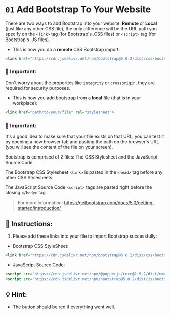 # `01` Add Bootstrap To Your Website

There are two ways to add Bootstrap into your website: 
**Remote** or **Local** (just like any other CSS file), the only difference will be the URL path you specify on the `<link>` tag (for Bootstrap's .CSS files) or `<script>` tag (for Bootstrap's .JS files).

+ This is how you do a **remote** CSS Bootstrap import:

```html
<link href="https://cdn.jsdelivr.net/npm/bootstrap@5.0.2/dist/css/bootstrap.min.css" rel="stylesheet" integrity="sha384-EVSTQN3/azprG1Anm3QDgpJLIm9Nao0Yz1ztcQTwFspd3yD65VohhpuuCOmLASjC" crossorigin="anonymous">
```

### 🔎 Important:

Don't worry about the properties like `integrity` or `crossorigin`, they are required for security purposes.

+ This is how you add bootstrap from a **local** file (that is in your workplace):

```html
<link href="path/to/your/file" rel="stylesheet">
```

### 🔎 Important:

It's a good idea to make sure that your file exists on that URL, you can test it by opening a new browser tab and pasting the path on the browser's URL (you will see the content of the file on your screen).



Bootstrap is comprised of 2 files: The CSS Stylesheet and the JavaScript Source Code.

The Bootstrap CSS Stylesheet `<link>` is pasted in the `<head>` tag before any other CSS Stylesheets.

The JavaScript Source Code `<script>` tags are pasted right before the closing `</body>` tag.


> For more information: https://getbootstrap.com/docs/5.0/getting-started/introduction/


## 📝 Instructions:

1. Please add these links into your file to import Bootstrap successfully:

+ Bootstrap CSS StyleSheet:

```html
<link href="https://cdn.jsdelivr.net/npm/bootstrap@5.0.2/dist/css/bootstrap.min.css" rel="stylesheet" integrity="sha384-EVSTQN3/azprG1Anm3QDgpJLIm9Nao0Yz1ztcQTwFspd3yD65VohhpuuCOmLASjC" crossorigin="anonymous">
```


+ JavaScript Source Code:

```html
<script src="https://cdn.jsdelivr.net/npm/@popperjs/core@2.9.2/dist/umd/popper.min.js" integrity="sha384-IQsoLXl5PILFhosVNubq5LC7Qb9DXgDA9i+tQ8Zj3iwWAwPtgFTxbJ8NT4GN1R8p" crossorigin="anonymous"></script>
<script src="https://cdn.jsdelivr.net/npm/bootstrap@5.0.2/dist/js/bootstrap.min.js" integrity="sha384-cVKIPhGWiC2Al4u+LWgxfKTRIcfu0JTxR+EQDz/bgldoEyl4H0zUF0QKbrJ0EcQF" crossorigin="anonymous"></script>
```

## 💡 Hint:

+ The button should be red if everything went well.
